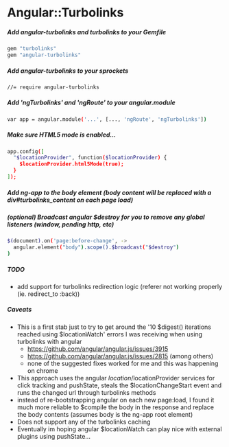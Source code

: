 # Angular::Turbolinks

##### Add angular-turbolinks and turbolinks to your Gemfile
```sh
gem "turbolinks"
gem "angular-turbolinks"
```

##### Add angular-turbolinks to your sprockets
```sh
//= require angular-turbolinks
```

##### Add 'ngTurbolinks' and 'ngRoute' to your angular.module
```sh
var app = angular.module('...', [..., 'ngRoute', 'ngTurbolinks'])
```

##### Make sure HTML5 mode is enabled...
```sh
app.config([
  "$locationProvider", function($locationProvider) {
    $locationProvider.html5Mode(true);
  }
]);
```
##### Add ng-app to the body element (body content will be replaced with a div#turbolinks_content on each page load)
<body ng-app='myapp'>

##### (optional) Broadcast angular $destroy for you to remove any global listeners (window, pending http, etc)
```sh
$(document).on('page:before-change', ->
  angular.element("body").scope().$broadcast("$destroy")
)
```

##### TODO
* add support for turbolinks redirection logic (referer not working properly (ie. redirect_to :back))

##### Caveats
* This is a first stab just to try to get around the '10 $digest() iterations reached using $locationWatch' errors I was receiving when using turbolinks with angular
  * https://github.com/angular/angular.js/issues/3915
  * https://github.com/angular/angular.js/issues/2815 (among others)
  * none of the suggested fixes worked for me and this was happening on chrome
* This approach uses the angular $location/$locationProvider services for click tracking and pushState, steals the $locationChangeStart event and runs the changed url through turbolinks methods
* instead of re-bootstrapping angular on each new page:load, I found it much more reliable to $compile the body in the response and replace the body contents (assumes body is the ng-app root element)
* Does not support any of the turbolinks caching
* Eventually im hoping angular $locationWatch can play nice with external plugins using pushState...
